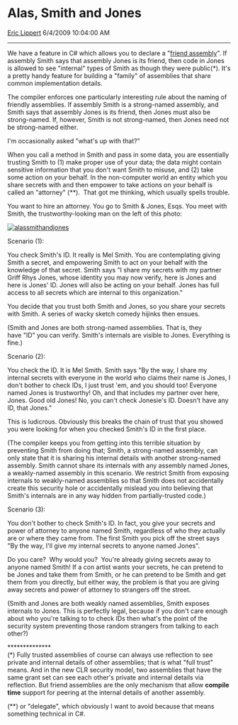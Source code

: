 # Alas, Smith and Jones

[Eric Lippert](https://social.msdn.microsoft.com/profile/Eric%20Lippert) 6/4/2009 10:04:00 AM

-----

We have a feature in C\# which allows you to declare a "[friend assembly](http://msdn.microsoft.com/en-us/library/0tke9fxk.aspx)". If assembly Smith says that assembly Jones is its friend, then code in Jones is allowed to see "internal" types of Smith as though they were public(\*). It's a pretty handy feature for building a "family" of assemblies that share common implementation details.

The compiler enforces one particularly interesting rule about the naming of friendly assemblies. If assembly Smith is a strong-named assembly, and Smith says that assembly Jones is its friend, then Jones must also be strong-named. If, however, Smith is not strong-named, then Jones need not be strong-named either.

I'm occasionally asked "what's up with that?"

When you call a method in Smith and pass in some data, you are essentially trusting Smith to (1) make proper use of your data; the data might contain sensitive information that you don't want Smith to misuse, and (2) take some action on your behalf. In the non-computer world an entity which you share secrets with and then empower to take actions on your behalf is called an "attorney" (\*\*).  That got me thinking, which usually spells trouble.

You want to hire an attorney. You go to Smith & Jones, Esqs. You meet with Smith, the trustworthy-looking man on the left of this photo:

[![alassmithandjones](https://msdnshared.blob.core.windows.net/media/TNBlogsFS/BlogFileStorage/blogs_msdn/ericlippert/WindowsLiveWriter/AlasSmithandJones_12853/alassmithandjones_3.jpg)](http://www.bbc.co.uk/comedy/alassmithandjones/)

Scenario (1):

You check Smith's ID. It really is Mel Smith. You are contemplating giving Smith a secret, and empowering Smith to act on your behalf with the knowledge of that secret. Smith says "I share my secrets with my partner Griff Rhys Jones, whose identity you may now verify, here is Jones and here is Jones' ID. Jones will also be acting on your behalf. Jones has full access to all secrets which are internal to this organization."

You decide that you trust both Smith and Jones, so you share your secrets with Smith. A series of wacky sketch comedy hijinks then ensues.

(Smith and Jones are both strong-named assemblies. That is, they have "ID" you can verify. Smith's internals are visible to Jones. Everything is fine.)

Scenario (2):

You check the ID. It is Mel Smith. Smith says "By the way, I share my internal secrets with everyone in the world who claims their name is Jones, I don't bother to check IDs, I just trust 'em, and you should too\! Everyone named Jones is trustworthy\! Oh, and that includes my partner over here, Jones. Good old Jones\! No, you can't check Jonesie's ID. Doesn't have any ID, that Jones."

This is ludicrous. Obviously this breaks the chain of trust that you showed you were looking for when you checked Smith's ID in the first place.

(The compiler keeps you from getting into this terrible situation by preventing Smith from doing that; Smith, a strong-named assembly, can only state that it is sharing his internal details with another strong-named assembly. Smith cannot share its internals with any assembly named Jones, a weakly-named assembly in this scenario. We restrict Smith from exposing internals to weakly-named assemblies so that Smith does not accidentally create this security hole or accidentally mislead you into believing that Smith's internals are in any way hidden from partially-trusted code.)

Scenario (3):

You don't bother to check Smith's ID. In fact, you give your secrets and power of attorney to anyone named Smith, regardless of who they actually are or where they came from. The first Smith you pick off the street says "By the way, I'll give my internal secrets to anyone named Jones". 

Do you care?  Why would you?  You're already giving secrets away to anyone named Smith\! If a con artist wants your secrets, he can pretend to be Jones and take them from Smith, or he can pretend to be Smith and get them from you directly, but either way, the problem is that you are giving away secrets and power of attorney to strangers off the street.

(Smith and Jones are both weakly named assemblies, Smith exposes internals to Jones. This is perfectly legal, because if you don't care enough about who you're talking to to check IDs then what's the point of the security system preventing those random strangers from talking to each other?)

\*\*\*\*\*\*\*\*\*\*\*\*\*\*  
(\*) Fully trusted assemblies of course can always use reflection to see private and internal details of other assemblies; that is what "full trust" means. And in the new CLR security model, two assemblies that have the same grant set can see each other's private and internal details via reflection. But friend assemblies are the only mechanism that allow **compile time** support for peering at the internal details of another assembly.

(\*\*) or "delegate", which obviously I want to avoid because that means something technical in C\#.

